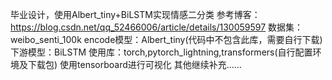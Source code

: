 毕业设计，使用Albert_tiny+BiLSTM实现情感二分类
参考博客：https://blog.csdn.net/qq_52466006/article/details/130059597
数据集：weibo_senti_100k
encode模型：Albert_tiny(代码中不包含此库，需要自行下载)
下游模型：BiLSTM
使用库：torch,pytorch_lightning,transformers(自行配置环境及下载包)
使用tensorboard进行可视化
其他继续补充……